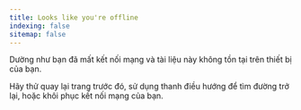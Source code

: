 ```yaml
---
title: Looks like you're offline
indexing: false
sitemap: false
---
```


Dường như bạn đã mất kết nối mạng và tài liệu này không tồn tại trên thiết bị của bạn.

Hãy thử quay lại trang trước đó, sử dụng thanh điều hướng để tìm đường trở lại, hoặc khôi phục kết nối mạng của bạn.
